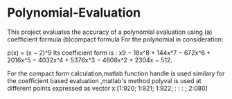 # Polynomial-Evaluation

This project evaluates the accuracy of a polynomial evaluation using (a) coefficient formula (b)compact formula
For the polynomial in consideration:

p(x) = (x − 2)^9
Its coefficient form is :
 x9 − 18x^8 + 144x^7 − 672x^6 + 2016x^5 −
4032x^4 + 5376x^3 − 4608x^2 + 2304x − 512.

For the compact form calculation,matlab function handle is used similary for the coefficient based evaluation ,matlab's method polyval is used at different points expressed as vector x:[1:920; 1:921; 1:922; : : : ; 2:080]

